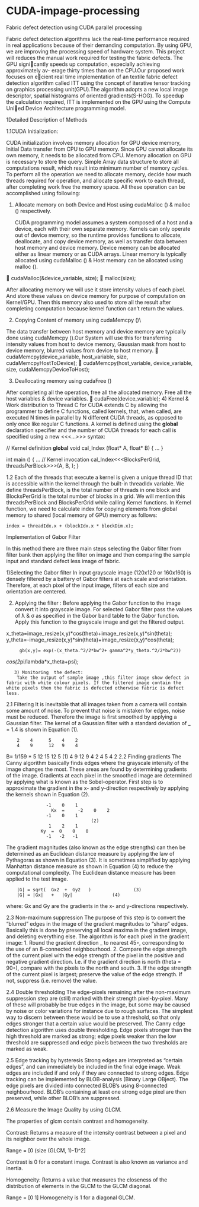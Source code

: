 # CUDA-impage-processing
Fabric defect detection using CUDA parallel processing

Fabric defect detection algorithms lack the real-time performance required in real applications because of their demanding computation. By using GPU, we are improving the processing speed of hardware system. This project will reduces the manual work required for testing the fabric defects. The GPU signicantly speeds up computation, especially achieving approximately av- erage thirty times than on the CPU.Our proposed work focuses on ecient real time implementation of an textile fabric defect detection algorithm called ITT using the concept of iterative tensor tracking on graphics processing unit(GPU).The algorithm adopts a new local image descriptor, spatial histograms of oriented gradients(S-HOG). To speedup the calculation required, ITT is implemented on the GPU using the Compute Unied Device Architecture programming model.

1Detailed Description of Methods

1.1CUDA Initialization:

CUDA initialization involves memory allocation for GPU device memory, Initial Data transfer from CPU to GPU memory. Since GPU cannot allocate its own memory, it needs to be allocated from CPU. Memory allocation on GPU is necessary to store the query. Simple Array data structure to store all computations result, which result into minimum number of memory cycles.
To perform all the operation we need to allocate memory, decide how much threads required for operation, and allocate specific work to each thread, after completing work free the memory space. All these operation can be accomplished using following:

1)	Allocate memory on both Device and Host using cudaMalloc () & malloc () respectively.

	CUDA programming model assumes a system composed of a host and a device, each with their own separate memory. Kernels can only operate out of device memory, so the runtime provides functions to allocate, deallocate, and copy device memory, as well as transfer data between host memory and device memory. Device memory can be allocated either as linear memory or as CUDA arrays. Linear memory is typically allocated using cudaMalloc () & Host memory can be allocated using malloc ().

	cudaMalloc(&device_variable, size);
	 malloc(size);	 

After allocating memory we will use it store intensity values of each pixel. And store these values on device memory for purpose of computation on Kernel/GPU. Then this memory also used to store all the result after completing computation because kernel function can’t return the values.

2)	Copying Content of memory using cudaMemcpy ()\

 The data transfer between host memory and device memory are typically done using cudaMemcpy ().Our System will use this for transferring intensity values from host to device memory, Gaussian mask from host to device memory, blurred values from device to host memory.
	cudaMemcpy(device_variable, host_variable, size, cudaMemcpyHostToDevice);
	cudaMemcpy(host_variable, device_variable, size, cudaMemcpyDeviceToHost);

3)	Deallocating memory using cudaFree ()

 After completing all the operation, free all the allocated memory. Free all the host variables & device variables.
	  cudaFree(device_variable); 
4)        Kernel & Work distribution to Thread
	C for CUDA extends C by allowing the programmer to define C functions, called kernels, that, when called, are executed N times in parallel by N different CUDA 
threads, as opposed to only once like regular C functions. A kernel is defined using the __global__ declaration specifier and the number of CUDA threads for each call is specified using a new <<<…>>> syntax: 

// Kernel definition 
__global__ void cal_Index (float* A, float* B) 
{ 
    ... 
} 
 
int main () 
{ 
    ... 
    // Kernel invocation 
   	cal_Index<<<BlocksPerGrid, threadsPerBlock>>>(A, B, ); 
} 

1.2 Each of the threads that execute a kernel is given a unique thread ID that is accessible within the kernel through the built-in threadIdx variable. We define threadsPerBlock, is the total number of threads in one block and BlocksPerGrid is the total number of blocks in a grid. We will mention this threadsPerBlock and BlocksPerGrid while calling Kernel functions. In Kernel function, we need to calculate index for copying elements from global memory to shared (local memory of GPU) memory as follows:

	index = threadIdx.x + (blockIdx.x * blockDim.x);


Implementation of Gabor Filter 

In this method there are three main steps selecting the Gabor filter from filter bank then applying the filter on image and then comparing the sample input and standard defect less image of fabric.

1)Selecting the Gabor filter
	In  input grayscale image (120x120 or 160x160) is densely filtered by a battery of Gabor filters at each scale and orientation. Therefore, at each pixel of the input image, filters of each size and orientation are centered.

2) Applying the filter :
		Before applying the Gabor function to the image convert it into grayscale image. For selected Gabor filter pass the values of  ƛ & σ as specified in the Gabor band table to the Gabor function. Apply this function  to the grayscale image and get the filtered output.

x_theta=image_resize(x,y)*cos(theta)+image_resize(x,y)*sin(theta);
y_theta=-image_resize(x,y)*sin(theta)+image_resize(x,y)*cos(theta);

	     gb(x,y)= exp(-(x_theta.^2/2*bw^2+ gamma^2*y_theta.^2/2*bw^2))
*cos(2*pi/lambda*x_theta+psi);

	   3) Monitoring  the defect:
		Take the output of sample image ,this filter image show defect in fabric with white colour pixels. If the filtered image contain the white pixels then the fabric is defected otherwise fabric is defect less.

2.1 Filtering
It is inevitable that all images taken from a camera will contain some amount of noise. To
prevent that noise is mistaken for edges, noise must be reduced. Therefore the image is first
smoothed by applying a Gaussian filter. The kernel of a Gaussian filter with a standard deviation
of _ = 1.4 is shown in Equation (1).

		2    4      5    4    2
		4    9      12   9    4
B= 1/159  *     5    12     15   12   5				(1)
		4    9      12   9    4
		2    4      5    4    2
2.2 Finding gradients
The Canny algorithm basically finds edges where the grayscale intensity of the image changes
the most. These areas are found by determining gradients of the image. Gradients at each pixel
in the smoothed image are determined by applying what is known as the Sobel-operator. First
step is to approximate the gradient in the x- and y-direction respectively by applying the kernels
shown in Equation (2).


			       -1    0    1
                     Kx  =     -2    0    2					
			       -1    0    1	
									(2)
			        1    2    1 
	             Ky  =	0    0    0					
			       -1   -2   -1
The gradient magnitudes (also known as the edge strengths) can then be determined as an
Euclidean distance measure by applying the law of Pythagoras as shown in Equation (3). It
is sometimes simplified by applying Manhattan distance measure as shown in Equation (4) to
reduce the computational complexity. The Euclidean distance measure has been applied to the
test image. 

		|G| = sqrt(  Gx2  +  Gy2   )				(3)
		|G| = |Gx|   +   |Gy|				(4)
where:
Gx and Gy are the gradients in the x- and y-directions respectively.

2.3 Non-maximum suppression
	The purpose of this step is to convert the “blurred” edges in the image of the gradient magnitudes
to “sharp” edges. Basically this is done by preserving all local maxima in the gradient image,
and deleting everything else. The algorithm is for each pixel in the gradient image:
	1. Round the gradient direction _ to nearest 45◦, corresponding to the use of an 8-connected
	neighbourhood.
	2. Compare the edge strength of the current pixel with the edge strength of the pixel in the
	positive and negative gradient direction. I.e. if the gradient direction is north (theta =
	90◦), compare with the pixels to the north and south.
	3. If the edge strength of the current pixel is largest; preserve the value of the edge strength.
	If not, suppress (i.e. remove) the value.
	
2.4 Double thresholding
The edge-pixels remaining after the non-maximum suppression step are (still) marked with their
strength pixel-by-pixel. Many of these will probably be true edges in the image, but some may
be caused by noise or color variations for instance due to rough surfaces. The simplest way to
discern between these would be to use a threshold, so that only edges stronger that a certain
value would be preserved. The Canny edge detection algorithm uses double thresholding. Edge
pixels stronger than the high threshold are marked as strong; edge pixels weaker than the low
threshold are suppressed and edge pixels between the two thresholds are marked as weak.

2.5 Edge tracking by hysteresis
Strong edges are interpreted as “certain edges”, and can immediately be included in the final
edge image. Weak edges are included if and only if they are connected to strong edges. Edge tracking can be implemented by BLOB-analysis (Binary Large OBject). The edge pixels
are divided into connected BLOB’s using 8-connected neighbourhood. BLOB’s containing at
least one strong edge pixel are then preserved, while other BLOB’s are suppressed.

2.6 Measure the Image Quality by using GLCM.

The properties of glcm contain contrast and homogeneity.

Contrast: Returns a measure of the intensity contrast between a pixel and its neighbor over the whole image.
 
 Range = [0 (size (GLCM, 1)-1)^2] 
 
Contrast is 0 for a constant image. Contrast is also known as variance and inertia.

Homogeneity: Returns a value that measures the closeness of the distribution of elements in the GLCM to the GLCM diagonal. 

Range = [0 1] Homogeneity is 1 for a diagonal GLCM.
